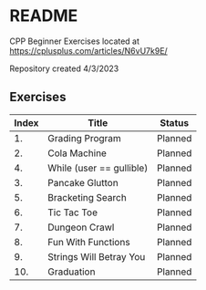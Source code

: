 # README

CPP Beginner Exercises located at https://cplusplus.com/articles/N6vU7k9E/

Repository created 4/3/2023

## Exercises

| Index | Title | Status |
|-------|-------|--------|
| 1. | Grading Program | Planned |
| 2. | Cola Machine | Planned |
| 4. | While (user == gullible) | Planned |
| 3. | Pancake Glutton | Planned |
| 5. | Bracketing Search | Planned |
| 6. | Tic Tac Toe | Planned |
| 7. | Dungeon Crawl | Planned |
| 8. | Fun With Functions | Planned |
| 9. | Strings Will Betray You | Planned |
| 10. | Graduation | Planned |
